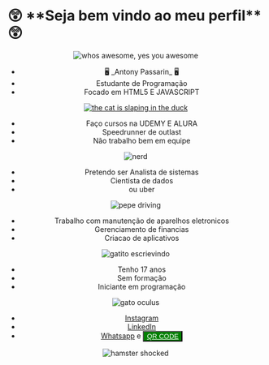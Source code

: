 

<h1> 😲 **Seja bem vindo ao meu perfil** 😲 </h1>


	
<div class="turip" style="text-align: center;"> 
    <img src="https://media1.tenor.com/m/N3xEHKqbKvIAAAAC/cherryfurby-whos-awesome-youre-awesome.gif" alt="whos awesome, yes you awesome">

  <ul>
        <li>🖥️ _Antony Passarin_ 🖥️</li>
        <li>   Estudante de Programação   </li>
        <li> Focado em HTML5 E JAVASCRIPT </li>
     </ul>    
     
<a href="https://www.youtube.com/watch?v=GO9cAsNu3nw"><img  src="https://media1.tenor.com/m/rweh-xPsyqMAAAAC/vaheed.gif" alt="the cat is slaping in the duck "></a>
    
  <ul>	
  <li> Faço cursos na UDEMY E ALURA </li>  
          <li> Speedrunner de outlast </li>
         <li> Não trabalho bem em equipe </li>
    </ul>
           
 <img src="https://media1.tenor.com/m/DuThn51FjPcAAAAC/nerd-emoji-nerd.gif" alt="nerd">
 
 <ul>
        <li> Pretendo ser Analista de sistemas </li>
        <li>	Cientista de dados </li>
         <li>	     ou uber </li>
     </ul>
    
  <img src="https://media1.tenor.com/m/__DSlkIFAAsAAAAC/pepe-pepega.gif" alt="pepe driving">
    
 <ul>
    <li>	Trabalho com manutenção de aparelhos eletronicos </li> 
     <li>	Gerenciamento de financias </li>
      <li> Criacao de aplicativos </li>
    </ul>
    
  <img src="https://media1.tenor.com/m/DaSh5T93TgUAAAAC/cat-typing.gif" alt="gatito escrievindo">
    <ul>
     <li> Tenho 17 anos </li>
      <li> Sem formação </li>
      <li> Iniciante em programação </li>
    </ul>
     <img src="https://media1.tenor.com/m/89MPCBQDPKYAAAAd/plink-nerd.gif" alt="gato oculus">
    
 <ul>
    <li><a href="https://www.instagram.com/antony_passarin?utm_source=qr&igsh=c29vb3FpeXk0ZnB6">Instagram</a></li>
     <li><a href="https://www.linkedin.com/in/antony-passarin-6ba1452a2/?trk=opento_sprofile_topcard">LinkedIn</a></li>
    <li><a href="https://me-qr.com/b9oSNHA2">Whatsapp</a> e <button style="background-color: green;">  <a style="color: white;" href="https://antony-passarin.github.io/imagem-qr-code/" target="_blank">QR CODE</a></button></li>
    </ul>
    
 <img src="https://media1.tenor.com/m/9RCIDZjkhBsAAAAC/hamster-meme.gif" alt="hamster shocked">
</div>




